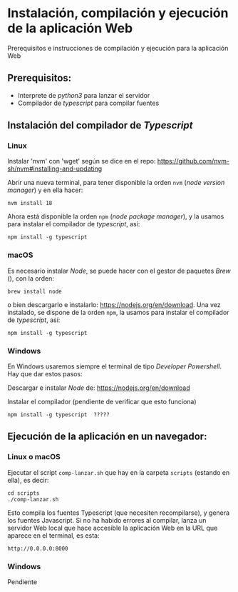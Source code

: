 # Instalación, compilación y ejecución de la aplicación Web

Prerequisitos e instrucciones de compilación y ejecución para la aplicación Web

## Prerequisitos: 

+ Interprete de *python3* para lanzar el servidor
+ Compilador de *typescript* para compilar fuentes


## Instalación del compilador de _Typescript_

### Linux

Instalar 'nvm' con 'wget' según se dice en el repo: https://github.com/nvm-sh/nvm#installing-and-updating

Abrir una nueva terminal, para tener disponible la orden `nvm` (_node version manager_) y en ella hacer:

```
nvm install 18
```
Ahora está disponible la orden `npm` (_node package manager_), y la usamos para instalar el compilador de _typescript_, así: 

```
npm install -g typescript
```

### macOS

Es necesario instalar _Node_, se puede hacer con el gestor de paquetes _Brew_ (), con la orden: 

```
brew install node
```

o bien descargarlo e instalarlo: https://nodejs.org/en/download. Una vez instalado, se dispone de la orden `npm`, la usamos para instalar el compilador de _typescript_, así:

```
npm install -g typescript
```

### Windows

En Windows usaremos siempre el terminal de tipo _Developer Powershell_. Hay que dar estos pasos:

Descargar e instalar _Node_ de: https://nodejs.org/en/download

Instalar el compilador (pendiente de verificar que esto funciona)

```
npm install -g typescript  ?????
``` 

## Ejecución de la aplicación en un navegador:

### Linux o macOS

Ejecutar el script `comp-lanzar.sh` que hay en la carpeta `scripts` (estando en ella), es decir:

``` 
cd scripts
./comp-lanzar.sh
``` 

Esto compila los fuentes Typescript (que necesiten recompilarse), y genera los fuentes Javascript. Si no ha habido errores al compilar, lanza un servidor Web local que hace accesible la aplicación Web en la URL que aparece en el terminal, es esta:

`http://0.0.0.0:8000`

### Windows

Pendiente
